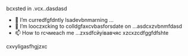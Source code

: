 bcxsted in .vcx..dasdasd
- 🌱 I’m curredfgfdntly lsadevbnmarning ...
- 💞️ I’m looczxcking to colldgfaxcvbasforsdate on ...asdcxzvbnmfdasd
- 📫 How to rсчмeach me ...zxsdfcйуівавчяс
xzcxzcdfggfdfshte
<!---gfdxcv
uzielparker/uzielparker is acxz ✨ specialcv ✨ repository because its `README.md` (this file) appears on your GitHub profile.
You can click the Preview link to take a look at your changes.
--->
cxvyligasfhgjzxc
